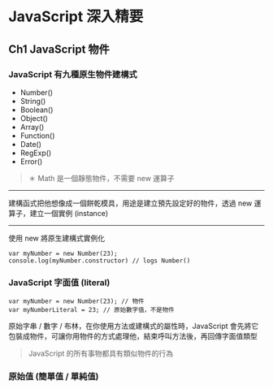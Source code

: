 # JavaScript 深入精要

## Ch1 JavaScript 物件

### JavaScript 有九種原生物件建構式

- Number()
- String()
- Boolean()
- Object()
- Array()
- Function()
- Date()
- RegExp()
- Error()

>  ＊ Math 是一個靜態物件，不需要 new 運算子

---

建構函式把他想像成一個餅乾模具，用途是建立預先設定好的物件，透過 new 運算子，建立一個實例 (instance)

---

使用 new 將原生建構式實例化
```
var myNumber = new Number(23);
console.log(myNumber.constructor) // logs Number() 
```

### JavaScript 字面值 (literal)
```
var myNumber = new Number(23); // 物件
var myNumberLiteral = 23; // 原始數字值，不是物件
```

原始字串 / 數字 / 布林，在你使用方法或建構式的屬性時，JavaScript 會先將它包裝成物件，可讓你用物件的方式處理他，結束呼叫方法後，再回傳字面值類型

 > JavaScript 的所有事物都具有類似物件的行為

### 原始值 (簡單值 / 單純值)
